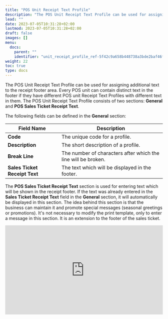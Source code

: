 ```yaml
---
title: "POS Unit Receipt Text Profile"
description: "The POS Unit Receipt Text Profile can be used for assigning additional text to the receipt footer area. Every POS unit can contain distinct text in the footer if they have different POS unit Receipt Text Profiles with different text in them."
lead: ""
date: 2023-07-05T10:31:28+02:00
lastmod: 2023-07-05T10:31:28+02:00
draft: false
images: []
menu:
  docs:
    parent: ""
    identifier: "unit_receipt_profile_ref-5f42c9a658b448738a3bde2baf46f345"
weight: 22
toc: true
type: docs
---
```


The POS Unit Receipt Text Profile can be used for assigning additional text to the receipt footer area. Every POS unit can contain distinct text in the footer if they have different POS unit Receipt Text Profiles with different text in them.
The POS Unit Receipt Text Profile consists of two sections: **General** and **POS Sales Ticket Receipt Text**.

The following fields can be defined in the **General** section:

| Field Name      | Description |
| ----------- | ----------- |
| **Code**       | The unique code for a profile.     |
| **Description**   | The short description of a profile.        |
| **Break Line**  | The number of characters after which the line will be broken. |
| **Sales Ticket Receipt Text** | The text which will be displayed in the footer. |


The **POS Sales Ticket Receipt Text** section is used for entering text which will be shown in the receipt footer. If the text was already entered in the **Sales Ticket Receipt Text** field in the **General** section, it will automatically be displayed in this section. The idea behind this section is that the business can maintain it and promote special messages (seasonal greetings or promotions). It's not necessary to modify the print template, only to enter a message in this section. It is an extension to the footer of the sales ticket. 

<div style="position: relative; overflow: hidden; padding-top: 56.25%;"><iframe src="https://share.synthesia.io/embeds/videos/e47a9668-ebac-462d-aa34-f3fb0b0d5a12" loading="lazy" title="Synthesia video player - POS Academy: Unit Receipt Text Profile " allow="encrypted-media; fullscreen;" style="position: absolute; width: 100%; height: 100%; top: 0; left: 0; border: none; padding: 0; margin: 0; overflow:hidden;"></iframe></div>